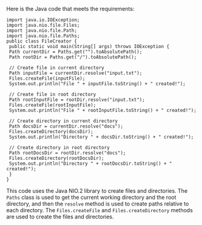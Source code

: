 Here is the Java code that meets the requirements:
```
import java.io.IOException;
import java.nio.file.Files;
import java.nio.file.Path;
import java.nio.file.Paths;
public class FileCreator {
 public static void main(String[] args) throws IOException {
 Path currentDir = Paths.get("").toAbsolutePath();
 Path rootDir = Paths.get("/").toAbsolutePath();
 
 // Create file in current directory
 Path inputFile = currentDir.resolve("input.txt");
 Files.createFile(inputFile);
 System.out.println("File " + inputFile.toString() + " created!");
 
 // Create file in root directory
 Path rootInputFile = rootDir.resolve("input.txt");
 Files.createFile(rootInputFile);
 System.out.println("File " + rootInputFile.toString() + " created!");
 
 // Create directory in current directory
 Path docsDir = currentDir.resolve("docs");
 Files.createDirectory(docsDir);
 System.out.println("Directory " + docsDir.toString() + " created!");
 
 // Create directory in root directory
 Path rootDocsDir = rootDir.resolve("docs");
 Files.createDirectory(rootDocsDir);
 System.out.println("Directory " + rootDocsDir.toString() + " created!");
 }
}
``` 
This code uses the Java NIO.2 library to create files and directories. The `Paths` class is used to get the current working directory and the root directory, and then the `resolve` method is used to create paths relative to each directory. The `Files.createFile` and `Files.createDirectory` methods are used to create the files and directories.

